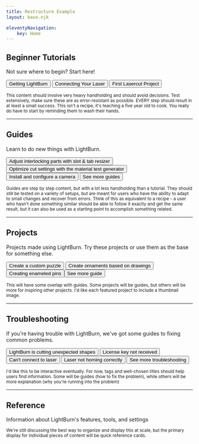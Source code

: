 ```yaml
---
title: Restructure Example
layout: base.njk

eleventyNavigation:
    key: Home
---
```

## Beginner Tutorials

Not sure where to begin? Start here!

<button>Getting LightBurn</button>
<button>Connecting Your Laser</button>
<button>First Lasercut Project</button>

<small>This content should involve very heavy handholding and should avoid decisions. Test extensively, make sure these are as error-resistant as possible. EVERY step should result in at least a small success. This isn't a recipe, it's teaching a five year old to cook. You really do have to start by reminding them to wash their hands.</small>

<hr>

## Guides

Learn to do new things with LightBurn.

<button>Adjust interlocking parts with slot & tab resizer</button>
<button>Optimize cut settings with the material test generator</button>
<button>Install and configure a camera</button>
<button>See more guides</button>

<small>Guides are step by step content, but with a lot less handholding than a tutorial. They should still be tested on a variety of setups, but are meant for users who have the ability to adapt to small changes and recover from errors. Think of this as equivalent to a recipe - a user who hasn't done something similar should be able to follow it exactly and get the same result, but it can also be used as a starting point to accomplish something related.</small>

<hr>

## Projects

Projects made using LightBurn. Try these projects or use them as the base for something else.

<button>Create a custom puzzle</button>
<button>Create ornaments based on drawings</buttons>
<button>Creating enameled pins</buttons>
<button>See more guide</button>

<small>This will have some overlap with guides. Some projects will be guides, but others will be more for inspiring other projects. I'd like each featured project to include a thumbnail image.</small>

<hr>

## Troubleshooting

If you're having trouble with LightBurn, we've got some guides to fixing common problems.

<button>LightBurn is cutting unexpected shapes</button>
<button>License key not received</button>
<button>Can't connect to laser</button>
<button>Laser not homing correctly</button>
<button>See more troubleshooting</button>

<small>I'd like this to be interactive eventually. For now, tags and well-chosen titles should help users find information. Some will be guides (how to fix the problem), while others will be more explanation (why you're running into the problem)</small>

<hr>

## Reference

Information about LightBurn's features, tools, and settings

<small>We're still discussing the best way to organize and display this at scale, but the primary display for individual pieces of content will be quick reference cards.</small>